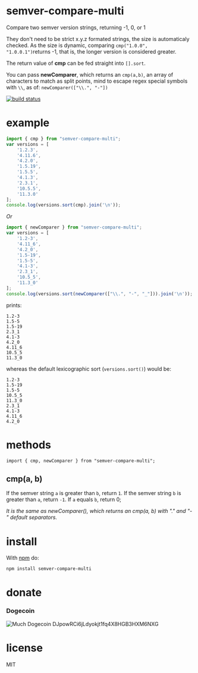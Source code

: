 # semver-compare-multi

Compare two semver version strings, returning -1, 0, or 1

They don't need to be strict x.y.z formated strings, the size is automaticaly checked. As the size is dynamic, comparing `cmp("1.0.0", "1.0.0.1")`returns -1, that is, the longer version is considered greater.

The return value of **cmp** can be fed straight into `[].sort`.

You can pass **newComparer**, which returns an `cmp(a,b)`, an array of characters to match as split points, mind to escape regex special symbols with `\\`, as of: `newComparer(["\\.", "-"])`

[![build status](https://travis-ci.org/zenithpolar/semver-compare.svg?branch=master)](https://travis-ci.org/zenithpolar/semver-compare)

# example

``` js
import { cmp } from "semver-compare-multi";
var versions = [
    '1.2.3',
    '4.11.6',
    '4.2.0',
    '1.5.19',
    '1.5.5',
    '4.1.3',
    '2.3.1',
    '10.5.5',
    '11.3.0'
];
console.log(versions.sort(cmp).join('\n'));
```

*Or*

``` js
import { newComparer } from "semver-compare-multi";
var versions = [
    '1.2-3',
    '4.11_6',
    '4.2_0',
    '1.5-19',
    '1.5-5',
    '4.1-3',
    '2.3_1',
    '10.5_5',
    '11.3_0'
];
console.log(versions.sort(newComparer(["\\.", "-", "_"])).join('\n'));
```

prints:

```
1.2-3
1.5-5
1.5-19
2.3_1
4.1-3
4.2_0
4.11_6
10.5_5
11.3_0
```

whereas the default lexicographic sort (`versions.sort()`) would be:

```
1.2-3
1.5-19
1.5-5
10.5_5
11.3_0
2.3_1
4.1-3
4.11_6
4.2_0
```

# methods

```
import { cmp, newComparer } from "semver-compare-multi";
```

## cmp(a, b)

If the semver string `a` is greater than `b`, return `1`.
If the semver string `b` is greater than `a`, return `-1`.
If `a` equals `b`, return 0;

*It is the same as newComparer(), which returns an cmp(a, b) with "." and "-" default separators.*

# install

With [npm](https://npmjs.org) do:

```
npm install semver-compare-multi
```

# donate

### Dogecoin
![Much Dogecoin](https://i.imgur.com/KVdSj76.png)
DJpowRCi6jLdyokjt1fq4X8HGB3HXM6NXG
# license

MIT

